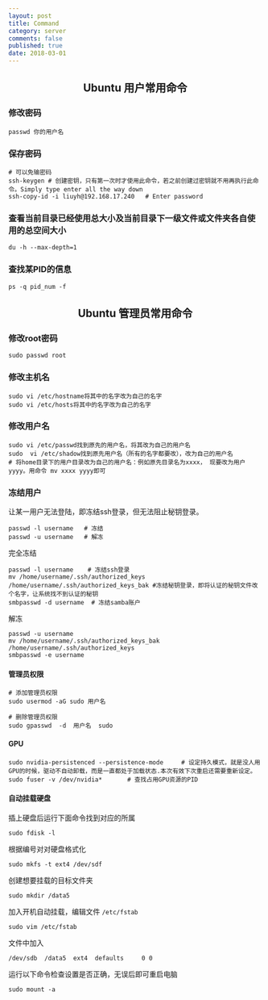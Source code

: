 ```yaml
---
layout: post
title: Command
category: server
comments: false
published: true
date: 2018-03-01
---
```


## <center>Ubuntu 用户常用命令</center>

### 修改密码
    passwd 你的用户名

### 保存密码
    # 可以免输密码
    ssh-keygen # 创建密钥，只有第一次时才使用此命令，若之前创建过密钥就不用再执行此命令。Simply type enter all the way down
    ssh-copy-id -i liuyh@192.168.17.240   # Enter password

### 查看当前目录已经使用总大小及当前目录下一级文件或文件夹各自使用的总空间大小
    du -h --max-depth=1

### 查找某PID的信息
    ps -q pid_num -f


## <center>Ubuntu 管理员常用命令</center>


### 修改root密码
    sudo passwd root

### 修改主机名
    sudo vi /etc/hostname将其中的名字改为自己的名字
    sudo vi /etc/hosts将其中的名字改为自己的名字

### 修改用户名
    sudo vi /etc/passwd找到原先的用户名，将其改为自己的用户名
    sudo  vi /etc/shadow找到原先用户名（所有的名字都要改），改为自己的用户名
    # 将home目录下的用户目录改为自己的用户名：例如原先目录名为xxxx， 现要改为用户 yyyy。用命令 mv xxxx yyyy即可

### 冻结用户
让某一用户无法登陆，即冻结ssh登录，但无法阻止秘钥登录。

``` shell
passwd -l username   # 冻结
passwd -u username   # 解冻
```

完全冻结
``` shell
passwd -l username    # 冻结ssh登录
mv /home/username/.ssh/authorized_keys /home/username/.ssh/authorized_keys_bak #冻结秘钥登录，即将认证的秘钥文件改个名字，让系统找不到认证的秘钥
smbpasswd -d username  # 冻结samba账户
```

解冻
``` shell
passwd -u username
mv /home/username/.ssh/authorized_keys_bak /home/username/.ssh/authorized_keys
smbpasswd -e username
```
    

#### 管理员权限
    # 添加管理员权限
    sudo usermod -aG sudo 用户名

    # 删除管理员权限
    sudo gpasswd  -d  用户名  sudo

#### GPU
    sudo nvidia-persistenced --persistence-mode     # 设定持久模式，就是没人用GPU的时候，驱动不自动卸载，而是一直都处于加载状态.本次有效下次重启还需要重新设定。
    sudo fuser -v /dev/nvidia*       # 查找占用GPU资源的PID


#### 自动挂载硬盘

插上硬盘后运行下面命令找到对应的所属

    sudo fdisk -l  
根据编号对对硬盘格式化

    sudo mkfs -t ext4 /dev/sdf

创建想要挂载的目标文件夹

    sudo mkdir /data5

加入开机自动挂载，编辑文件 `/etc/fstab`

    sudo vim /etc/fstab

文件中加入

    /dev/sdb  /data5  ext4  defaults     0 0

运行以下命令检查设置是否正确，无误后即可重启电脑

    sudo mount -a

    
